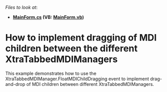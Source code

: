<!-- default file list -->
*Files to look at*:

* **[MainForm.cs](./CS/TabbedMDIApp/MainForm.cs) (VB: [MainForm.vb](./VB/TabbedMDIApp/MainForm.vb))**
<!-- default file list end -->
# How to implement dragging of MDI children between the different XtraTabbedMDIManagers


<p>This example demonstrates how to use the XtraTabbedMDIManager.FloatMDIChildDragging event to implement drag-and-drop of MDI children between different XtraTabbedMDIManagers.</p>

<br/>


